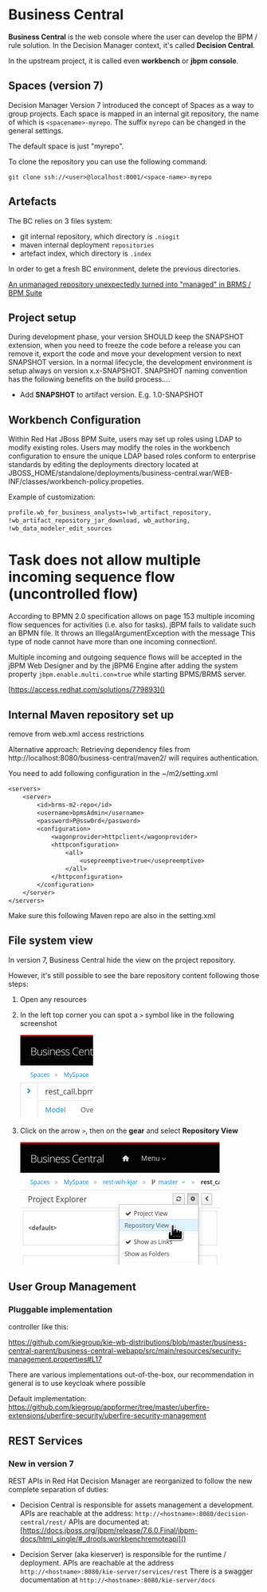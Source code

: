 # Business Central

**Business Central** is the web console where the user can develop the BPM / rule solution. In the Decision Manager context, it's called **Decision Central**.

In the upstream project, it is called even **workbench** or **jbpm console**.

## Spaces (version 7)

Decision Manager Version 7 introduced the concept of Spaces as a way to group projects.
Each space is mapped in an internal git repository, the name of which is `<spacename>-myrepo`. 
The suffix `myrepo` can be changed in the general settings.

The default space is just "myrepo".

To clone the repository you can use the following command:

```
git clone ssh://<user>@localhost:8001/<space-name>-myrepo
```

## Artefacts

The BC relies on 3 files system:

- git internal repository, which directory is `.niogit`
- maven internal deployment `repositories`
- artefact index, which directory is `.index`

In order to get a fresh BC environment, delete the previous directories.

[An unmanaged repository unexpectedly turned into "managed" in BRMS / BPM Suite](https://access.redhat.com/solutions/2999391)

## Project setup
During development phase, your version SHOULD keep the SNAPSHOT extension, when you need to freeze the code before a release you can remove it, export the code and move your development version to next SNAPSHOT version. In a normal lifecycle, the development environment is setup always on version x.x-SNAPSHOT. SNAPSHOT naming convention has the following benefits on the build process....

- Add **SNAPSHOT** to artifact version. E.g. 1.0-SNAPSHOT

## Workbench Configuration

Within Red Hat JBoss BPM Suite, users may set up roles using LDAP to modify existing roles. Users may modify the roles in the workbench configuration to ensure the unique LDAP based roles conform to enterprise standards by editing the deployments directory located at JBOSS_HOME/standalone/deployments/business-central.war/WEB-INF/classes/workbench-policy.propeties.

Example of customization:

    profile.wb_for_business_analysts=!wb_artifact_repository, !wb_artifact_repository_jar_download, wb_authoring, !wb_data_modeler_edit_sources

# Task does not allow multiple incoming sequence flow (uncontrolled flow)

According to BPMN 2.0 specification allows on page 153 multiple incoming flow sequences for activities (i.e. also for tasks). jBPM fails to validate such an BPMN file. It throws an IllegalArgumentException with the message This type of node cannot have more than one incoming connection!.

Multiple incoming and outgoing sequence flows will be accepted in the jBPM Web Designer and by the jBPM6 Engine after adding the system property `jbpm.enable.multi.con=true` while starting BPMS/BRMS server.

[https://access.redhat.com/solutions/779893]()

## Internal Maven repository set up

remove from web.xml access restrictions


Alternative approach:
Retrieving dependency files from http://localhost:8080/business-central/maven2/ will requires authentication.

You need to add following configuration in the ~/m2/setting.xml

    <servers>
        <server>
            <id>brms-m2-repo</id>
            <username>bpmsAdmin</username>
            <password>P@ssw0rd</password>
            <configuration>
                <wagonprovider>httpclient</wagonprovider>
                <httpconfiguration>
                    <all>
                        <usepreemptive>true</usepreemptive>
                    </all>
                </httpconfiguration>
            </configuration>
        </server>
    </servers>

Make sure this following Maven repo are also in the setting.xml

## File system view

In version 7, Business Central hide the view on the project repository.

However, it's still possible to see the bare repository content following those steps:

1. Open any resources

2. In the left top corner you can spot a `>` symbol like in the following screenshot

   ![arrow](imgs/bc-filesystem-view_01.png)

3. Click on the arrow `>`, then on the **gear** and select **Repository View**

   ![gear](imgs/bc-filesystem-view_02.png)

## User Group Management


### Pluggable implementation

controller like this:

https://github.com/kiegroup/kie-wb-distributions/blob/master/business-central-parent/business-central-webapp/src/main/resources/security-management.properties#L17

There are various implementations out-of-the-box, our recommendation in general is to use keycloak where possible 

Default implementation:
https://github.com/kiegroup/appformer/tree/master/uberfire-extensions/uberfire-security/uberfire-security-management


## REST Services

### New in version 7

REST APIs in Red Hat Decision Manager are reorganized to follow the new complete separation of duties:

- Decision Central is responsible for assets management a development. APIs are reachable at the address: `http://<hostname>:8080/decision-central/rest/`  APIs are documented at: [https://docs.jboss.org/jbpm/release/7.6.0.Final/jbpm-docs/html_single/#_drools.workbenchremoteapi]()

- Decision Server (aka kieserver) is responsible for the runtime / deployment. APIs are reachable at the address `http://<hostname>:8080/kie-server/services/rest` There is a swagger documentation at `http://<hostname>:8080/kie-server/docs`

